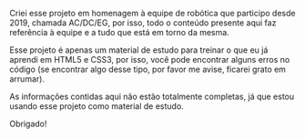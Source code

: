 Criei esse projeto em homenagem à equipe de robótica que participo desde 2019, chamada AC/DC/EG, por isso, todo o conteúdo presente aqui faz referência à equipe e a tudo que está em torno da mesma.

Esse projeto é apenas um material de estudo para treinar o que eu já aprendi em HTML5 e CSS3, por isso, você pode encontrar alguns erros no código (se encontrar algo desse tipo, por favor me avise, ficarei grato em arrumar).

As informações contidas aqui não estão totalmente completas, já que estou usando esse projeto como material de estudo.

Obrigado!